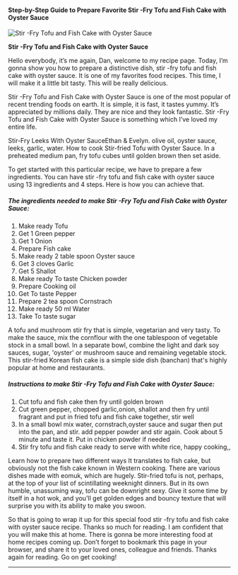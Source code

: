             

#### Step-by-Step Guide to Prepare Favorite Stir -Fry Tofu and Fish Cake with Oyster Sauce

![Stir -Fry Tofu and Fish Cake with Oyster Sauce](https://img-global.cpcdn.com/recipes/16b6904ff8f3a74f/751x532cq70/stir-fry-tofu-and-fish-cake-with-oyster-sauce-recipe-main-photo.jpg)

**Stir -Fry Tofu and Fish Cake with Oyster Sauce**

Hello everybody, it’s me again, Dan, welcome to my recipe page. Today, I’m gonna show you how to prepare a distinctive dish, stir -fry tofu and fish cake with oyster sauce. It is one of my favorites food recipes. This time, I will make it a little bit tasty. This will be really delicious.

Stir -Fry Tofu and Fish Cake with Oyster Sauce is one of the most popular of recent trending foods on earth. It is simple, it is fast, it tastes yummy. It’s appreciated by millions daily. They are nice and they look fantastic. Stir -Fry Tofu and Fish Cake with Oyster Sauce is something which I’ve loved my entire life.

Stir-Fry Leeks With Oyster SauceEthan & Evelyn. olive oil, oyster sauce, leeks, garlic, water. How to cook Stir-fried Tofu with Oyster Sauce. In a preheated medium pan, fry tofu cubes until golden brown then set aside.

To get started with this particular recipe, we have to prepare a few ingredients. You can have stir -fry tofu and fish cake with oyster sauce using 13 ingredients and 4 steps. Here is how you can achieve that.

##### The ingredients needed to make Stir -Fry Tofu and Fish Cake with Oyster Sauce:

1.  Make ready Tofu
2.  Get 1 Green pepper
3.  Get 1 Onion
4.  Prepare Fish cake
5.  Make ready 2 table spoon Oyster sauce
6.  Get 3 cloves Garlic
7.  Get 5 Shallot
8.  Make ready To taste Chicken powder
9.  Prepare Cooking oil
10.  Get To taste Pepper
11.  Prepare 2 tea spoon Cornstrach
12.  Make ready 50 ml Water
13.  Take To taste sugar

A tofu and mushroom stir fry that is simple, vegetarian and very tasty. To make the sauce, mix the cornflour with the one tablespoon of vegetable stock in a small bowl. In a separate bowl, combine the light and dark soy sauces, sugar, 'oyster' or mushroom sauce and remaining vegetable stock. This stir-fried Korean fish cake is a simple side dish (banchan) that's highly popular at home and restaurants.

##### Instructions to make Stir -Fry Tofu and Fish Cake with Oyster Sauce:

1.  Cut tofu and fish cake then fry until golden brown
2.  Cut green pepper, chopped garlic,onion, shallot and then fry until fragrant and put in fried tofu and fish cake together, stir well
3.  In a small bowl mix water, cornstrach,oyster sauce and sugar then put into the pan, and stir. add pepper powder and stir again. Cook about 5 minute and taste it. Put in chicken powder if needed
4.  Stir fry tofu and fish cake ready to serve with white rice, happy cooking,,

Learn how to prepare two different ways It translates to fish cake, but obviously not the fish cake known in Western cooking. There are various dishes made with eomuk, which are hugely. Stir-fried tofu is not, perhaps, at the top of your list of scintillating weeknight dinners. But in its own humble, unassuming way, tofu can be downright sexy. Give it some time by itself in a hot wok, and you'll get golden edges and bouncy texture that will surprise you with its ability to make you swoon.

So that is going to wrap it up for this special food stir -fry tofu and fish cake with oyster sauce recipe. Thanks so much for reading. I am confident that you will make this at home. There is gonna be more interesting food at home recipes coming up. Don’t forget to bookmark this page in your browser, and share it to your loved ones, colleague and friends. Thanks again for reading. Go on get cooking!

* * *